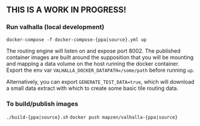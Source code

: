 ## THIS IS A WORK IN PROGRESS!

### Run valhalla (local development)
`docker-compose -f docker-compose-{ppa|source}.yml up`

The routing engine will listen on and expose port 8002. The published container images are built around the supposition that you will be mounting and mapping a data volume on the host running the docker container. Export the env var `VALHALLA_DOCKER_DATAPATH=/some/path` before running `up`.

Alternatively, you can export `GENERATE_TEST_DATA=true`, which will download a small data extract with which to create some basic tile routing data.

### To build/publish images
`./build-{ppa|source}.sh`
`docker push mapzen/valhalla-{ppa|source}`

